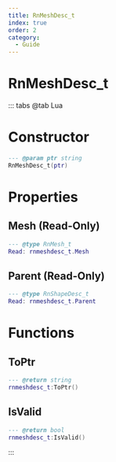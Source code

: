 ```yaml
---
title: RnMeshDesc_t
index: true
order: 2
category:
  - Guide
---
```


# RnMeshDesc_t

::: tabs
@tab Lua
# Constructor
```lua
--- @param ptr string
RnMeshDesc_t(ptr)
```
# Properties
## Mesh (Read-Only)
```lua
--- @type RnMesh_t
Read: rnmeshdesc_t.Mesh
```
## Parent (Read-Only)
```lua
--- @type RnShapeDesc_t
Read: rnmeshdesc_t.Parent
```
# Functions
## ToPtr
```lua
--- @return string
rnmeshdesc_t:ToPtr()
```
## IsValid
```lua
--- @return bool
rnmeshdesc_t:IsValid()
```

:::